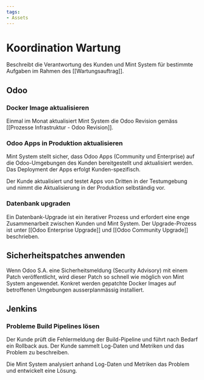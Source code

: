 ```yaml
---
tags:
- Assets
---
```

# Koordination Wartung

Beschreibt die Verantwortung des Kunden und Mint System für bestimmte Aufgaben im Rahmen des [[Wartungsauftrag]].

## Odoo

### Docker Image aktualisieren

Einmal im Monat aktualisiert Mint System die Odoo Revision gemäss [[Prozesse Infrastruktur - Odoo Revision]]. 
### Odoo Apps in Produktion aktualisieren

Mint System stellt sicher, dass Odoo Apps (Community und Enterprise) auf die Odoo-Umgebungen des Kunden bereitgestellt und aktualisiert werden. Das Deployment der Apps erfolgt Kunden-spezifisch.

Der Kunde aktualisiert und testet Apps von Dritten in der Testumgebung und nimmt die Aktualisierung in der Produktion selbständig vor.
### Datenbank upgraden

Ein Datenbank-Upgrade ist ein iterativer Prozess und erfordert eine enge Zusammenarbeit zwischen Kunden und Mint System. Der Upgrade-Prozess ist unter [[Odoo Enterprise Upgrade]] und [[Odoo Community Upgrade]] beschrieben.

## Sicherheitspatches anwenden

Wenn Odoo S.A. eine Sicherheitsmeldung (Security Advisory) mit einem Patch veröffentlicht, wird dieser Patch so schnell wie möglich von Mint System angewendet. Konkret werden gepatchte Docker Images auf betroffenen Umgebungen ausserplanmässig installiert.  
## Jenkins

### Probleme Build Pipelines lösen

Der Kunde prüft die Fehlermeldung der Build-Pipeline und führt nach Bedarf ein Rollback aus. Der Kunde sammelt Log-Daten und Metriken und das Problem zu beschreiben.

Die Mint System analysiert anhand Log-Daten und Metriken das Problem und entwickelt eine Lösung.
